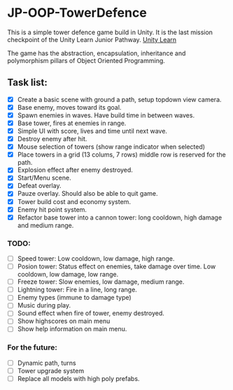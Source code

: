 # JP-OOP-TowerDefence

This is a simple tower defence game build in Unity. 
It is the last mission checkpoint of the Unity Learn Junior Pathway. [Unity Learn](https://learn.unity.com/tutorial/submission-programming-theory-in-action)

The game has the abstraction, encapsulation, inheritance and polymorphism pillars of Object Oriented Programming.

## Task list: ##
- [x] Create a basic scene with ground a path, setup topdown view camera.
- [x] Base enemy, moves toward its goal.
- [x] Spawn enemies in waves. Have build time in between waves.
- [x] Base tower, fires at enemies in range.
- [x] Simple UI with score, lives and time until next wave.
- [x] Destroy enemy after hit. 
- [x] Mouse selection of towers (show range indicator when selected)
- [x] Place towers in a grid (13 colums, 7 rows) middle row is reserved for the path.
- [x] Explosion effect after enemy destroyed.
- [x] Start/Menu scene.
- [x] Defeat overlay.
- [x] Pauze overlay. Should also be able to quit game.
- [x] Tower build cost and economy system.
- [x] Enemy hit point system.
- [x] Refactor base tower into a cannon tower: long cooldown, high damage and medium range.

### TODO: ###
- [ ] Speed tower: Low cooldown, low damage, high range.
- [ ] Posion tower: Status effect on enemies, take damage over time. Low cooldown, low damage, low range.
- [ ] Freeze tower: Slow enemies, low damage, medium range.
- [ ] Lightning tower: Fire in a line, long range.
- [ ] Enemy types (immune to damage type)
- [ ] Music during play.
- [ ] Sound effect when fire of tower, enemy destroyed.
- [ ] Show highscores on main menu
- [ ] Show help information on main menu.

### For the future: ###
- [ ] Dynamic path, turns
- [ ] Tower upgrade system
- [ ] Replace all models with high poly prefabs.
